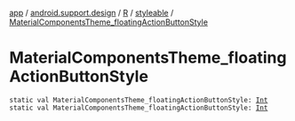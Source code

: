 [app](../../../index.md) / [android.support.design](../../index.md) / [R](../index.md) / [styleable](index.md) / [MaterialComponentsTheme_floatingActionButtonStyle](./-material-components-theme_floating-action-button-style.md)

# MaterialComponentsTheme_floatingActionButtonStyle

`static val MaterialComponentsTheme_floatingActionButtonStyle: `[`Int`](https://kotlinlang.org/api/latest/jvm/stdlib/kotlin/-int/index.html)
`static val MaterialComponentsTheme_floatingActionButtonStyle: `[`Int`](https://kotlinlang.org/api/latest/jvm/stdlib/kotlin/-int/index.html)